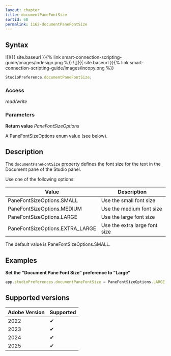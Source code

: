 ```yaml
---
layout: chapter
title: documentPaneFontSize
sortid: 68
permalink: 1162-documentPaneFontSize
---
```


## Syntax

![]({{ site.baseurl }}{% link smart-connection-scripting-guide/images/indesign.png %}) ![]({{ site.baseurl }}{% link smart-connection-scripting-guide/images/incopy.png %})

```javascript
StudioPreference.documentPaneFontSize;
```

### Access

_read/write_

### Parameters

**Return value** _PaneFontSizeOptions_

A PaneFontSizeOptions enum value (see below).

## Description

The `documentPaneFontSize` property defines the font size for the text in the Document pane of the Studio panel.

Use one of the following options:

| Value                           | Description                   |
| ------------------------------- | ----------------------------- |
| PaneFontSizeOptions.SMALL       | Use the small font size       |
| PaneFontSizeOptions.MEDIUM      | Use the medium font size      |
| PaneFontSizeOptions.LARGE       | Use the large font size       |
| PaneFontSizeOptions.EXTRA_LARGE | Use the extra large font size |

The default value is PaneFontSizeOptions.SMALL.

## Examples

**Set the "Document Pane Font Size" preference to "Large"**

```javascript
app.studioPreferences.documentPaneFontSize = PaneFontSizeOptions.LARGE;
```

## Supported versions

| Adobe Version | Supported |
| ------------- | --------- |
| 2022          | ✔         |
| 2023          | ✔         |
| 2024          | ✔         |
| 2025          | ✔         |
